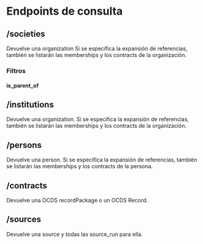 # Endpoints de consulta
## /societies
Devuelve una organization
Si se especifica la expansión de referencias, también se listarán las memberships y los contracts de la organización.


### Filtros
#### is_parent_of

## /institutions
Devuelve una organization.
Si se especifica la expansión de referencias, también se listarán las memberships y los contracts de la organización.

## /persons
Devuelve una person.
Si se especifica la expansión de referencias, también se listarán las memberships y los contracts de la persona.


## /contracts
Devuelve una OCDS recordPackage o un OCDS Record.

## /sources
Devuelve una source y todas las source_run para ella.
